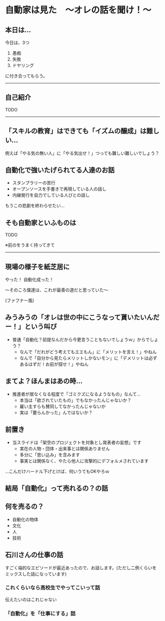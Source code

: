 # 自動家は見た　～オレの話を聞け！～

## 本日は…

今日は、3つ

1. 愚痴
0. 失敗
0. ドヤリング

に付き合ってもらう。

---

## 自己紹介

TODO

---

## 「スキルの教育」はできても「イズムの醸成」は難しい…

例えば「やる気の無い人」に「やる気出せ！」つっても難しい難しいでしょう？

## 自動化で強いたげられてる人達のお話

+ スタンプラリーの苦行
+ オープンソースを手書きで再現している人の話し
+ 内線発行を自力でしている人びとの話し

もうこの悲劇を終わらせたい…

## そも自動家といふものは

TODO

※前のをうまく持ってきて

---

## 現場の様子を紙芝居に

やった！ 自動化成った！

〜そのころ僕達は、これが最善の道だと思っていた〜

(ファフナー風)

##  みうみうの「オレは世の中にこうなって貰いたいんだー！」という叫び

+ 普通「自動化？前提なんだから今更言うこともないでしょうｗ」からでしょう？
    + なんで「だれがどう考えてもエエもん」に「メリットを言え！」やねん
    + なんで「自分から見たらメリットしかないモン」に「デメリットは必ずあるはずだ！お前が探せ！」やねん

## まてよ？ほんまはあの時…

+ 推進者が居なくなる程度で「ゴミクズになるようなもの」なんて…
    + 本当は「欲されていたもの」でもなかったんじゃないか？
    + 雇い主すらも賛同してなかったんじゃないか
    + 実は「要らんかった」んではないか？

## 前置き

+ 当スライドは「架空のプロジェクトを対象とし発表者の妄想」です
  + 実在の人物・団体・出来事とは関係ありません
  + 多分に「思い込み」を含みます
  + 事実とは関係なく、やたら他人に攻撃的にデフォルメされています


…こんだけハードル下げとけば、何いうてもOKやろｗ

## 結局「自動化」って売れるの？の話

## 何を売るの？

+ 自動化の物体
+ 文化
+ 人
+ 技術


## 石川さんの仕事の話

すごく端的なエピソードが最近あったので、お話します。(ただし二例くらいをミックスした話になっています)

### これくらいなら高校生でやってこいって話

伝えたいのはこれじゃない

### 「自動化」を「仕事にする」話

